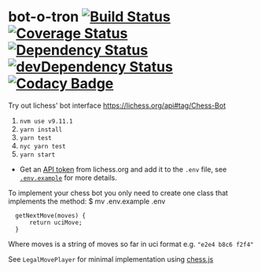 # bot-o-tron [![Build Status](https://travis-ci.org/tailuge/bot-o-tron.svg?branch=master)](https://travis-ci.org/tailuge/bot-o-tron/) [![Coverage Status](https://coveralls.io/repos/github/tailuge/bot-o-tron/badge.svg?branch=master)](https://coveralls.io/github/tailuge/bot-o-tron?branch=master) [![Dependency Status](https://david-dm.org/tailuge/bot-o-tron.svg)](https://david-dm.org/tailuge/bot-o-tron) [![devDependency Status](https://david-dm.org/tailuge/bot-o-tron/dev-status.svg)](https://david-dm.org/tailuge/bot-o-tron#info=devDependencies) [![Codacy Badge](https://api.codacy.com/project/badge/Grade/48d3ed73eeaa4e0fb33e512f906c3215)](https://www.codacy.com/app/tailuge/bot-o-tron?utm_source=github.com&amp;utm_medium=referral&amp;utm_content=tailuge/bot-o-tron&amp;utm_campaign=Badge_Grade)

Try out lichess' bot interface https://lichess.org/api#tag/Chess-Bot

1. `nvm use v9.11.1`
2. `yarn install`
3. `yarn test`
4. `nyc yarn test`
6. `yarn start`

- Get an [API token](https://lichess.org/account/oauth/token) from lichess.org and add it to the `.env` file, see [`.env.example`](.env.example) for more details.

To implement your chess bot you only need to create one class that implements the method:
$ mv .env.example .env

```
  getNextMove(moves) {
      return uciMove;
  }
```

Where moves is a string of moves so far in uci format e.g. `"e2e4 b8c6 f2f4"`

See `LegalMovePlayer` for minimal implementation using [chess.js](https://github.com/jhlywa/chess.js/blob/master/README.md)

